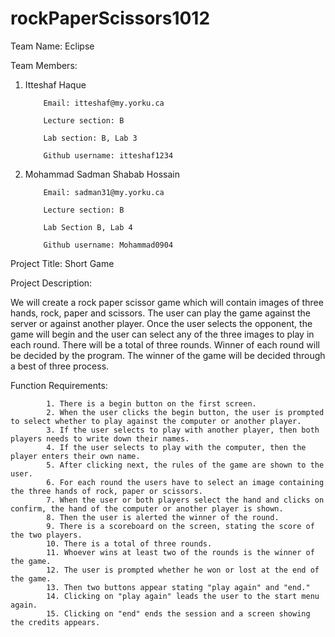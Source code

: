 # rockPaperScissors1012
Team Name: Eclipse

Team Members:
1.	Itteshaf Haque

            Email: itteshaf@my.yorku.ca
      
            Lecture section: B
      
            Lab section: B, Lab 3
            
            Github username: itteshaf1234




2.	Mohammad Sadman Shabab Hossain

            Email: sadman31@my.yorku.ca

            Lecture section: B

            Lab Section B, Lab 4
            
            Github username: Mohammad0904




Project Title: Short Game

Project Description: 

We will create a rock paper scissor game which will contain images of three hands, rock, paper and scissors. The user can play the game against the server or against another player. Once the user selects the opponent, the game will begin and the user can select any of the three images to play in each round. There will be a total of three rounds. Winner of each round will be decided by the program. The winner of the game will be decided through a best of three process. 


Function Requirements:

            1. There is a begin button on the first screen.
            2. When the user clicks the begin button, the user is prompted to select whether to play against the computer or another player. 
            3. If the user selects to play with another player, then both players needs to write down their names.
            4. If the user selects to play with the computer, then the player enters their own name.
            5. After clicking next, the rules of the game are shown to the user.
            6. For each round the users have to select an image containing the three hands of rock, paper or scissors.
            7. When the user or both players select the hand and clicks on confirm, the hand of the computer or another player is shown.
            8. Then the user is alerted the winner of the round.
            9. There is a scoreboard on the screen, stating the score of the two players.
            10. There is a total of three rounds.
            11. Whoever wins at least two of the rounds is the winner of the game. 
            12. The user is prompted whether he won or lost at the end of the game.
            13. Then two buttons appear stating "play again" and "end."
            14. Clicking on "play again" leads the user to the start menu again.
            15. Clicking on "end" ends the session and a screen showing the credits appears.




